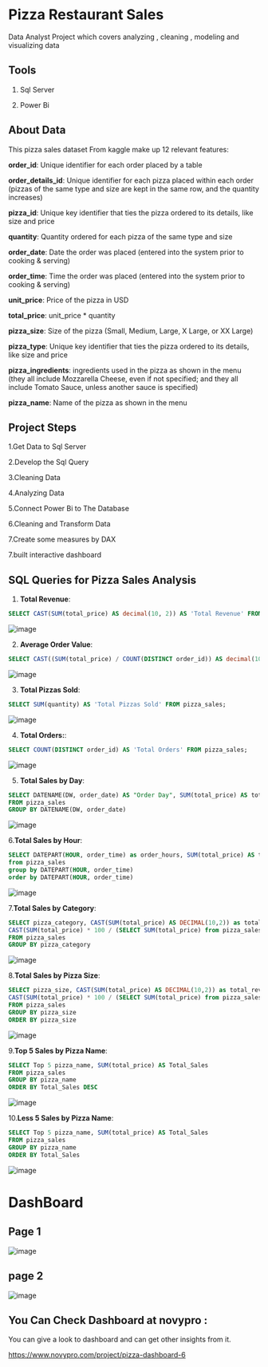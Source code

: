 # Pizza Restaurant Sales
Data Analyst Project which covers analyzing , cleaning , modeling and visualizing data

## Tools
1. Sql Server

2. Power Bi


## About Data

This pizza sales dataset From kaggle make up 12 relevant features:

**order_id**: Unique identifier for each order placed by a table

**order_details_id**: Unique identifier for each pizza placed within each order (pizzas of the same type and size are kept in the same row, and the quantity increases)

**pizza_id**: Unique key identifier that ties the pizza ordered to its details, like size and price

**quantity**: Quantity ordered for each pizza of the same type and size

**order_date**: Date the order was placed (entered into the system prior to cooking & serving)

**order_time**: Time the order was placed (entered into the system prior to cooking & serving)

**unit_price**: Price of the pizza in USD

**total_price**: unit_price * quantity

**pizza_size**: Size of the pizza (Small, Medium, Large, X Large, or XX Large)

**pizza_type**: Unique key identifier that ties the pizza ordered to its details, like size and price

**pizza_ingredients**: ingredients used in the pizza as shown in the menu (they all include Mozzarella Cheese, even if not specified; and they all include Tomato Sauce, unless another sauce is specified)

**pizza_name**: Name of the pizza as shown in the menu

## Project Steps
1.Get Data to Sql Server

2.Develop the Sql Query

3.Cleaning Data

4.Analyzing Data

5.Connect Power Bi to The Database

6.Cleaning and Transform Data

7.Create some measures by DAX

7.built interactive dashboard

## SQL Queries for Pizza Sales Analysis

1. **Total Revenue**:
```sql
SELECT CAST(SUM(total_price) AS decimal(10, 2)) AS 'Total Revenue' FROM pizza_sales;
```
![image](https://github.com/Mustafamegahed20/Pizza-Dashboard/assets/61358936/3d13da54-ef5c-4186-be76-32b08baaf067)

2. **Average Order Value**:
```sql
SELECT CAST((SUM(total_price) / COUNT(DISTINCT order_id)) AS decimal(10, 2)) AS 'Average Order Value' FROM pizza_sales;
```
![image](https://github.com/Mustafamegahed20/Pizza-Dashboard/assets/61358936/873a91b9-158a-4150-8f7d-c3c2ead8c438)

3. **Total Pizzas Sold**:
```sql
SELECT SUM(quantity) AS 'Total Pizzas Sold' FROM pizza_sales;
```
![image](https://github.com/Mustafamegahed20/Pizza-Dashboard/assets/61358936/88acbdc3-770a-4691-8133-6ac90a88264e)

4. **Total Orders:**:
```sql
SELECT COUNT(DISTINCT order_id) AS 'Total Orders' FROM pizza_sales;
```
![image](https://github.com/Mustafamegahed20/Pizza-Dashboard/assets/61358936/0308c198-dac3-4e15-ab6c-88cdf68a58d5)

5. **Total Sales by Day**:
```sql
SELECT DATENAME(DW, order_date) AS "Order Day", SUM(total_price) AS total_Sales
FROM pizza_sales
GROUP BY DATENAME(DW, order_date)
```
![image](https://github.com/Mustafamegahed20/Pizza-Dashboard/assets/61358936/0d5a14b4-662d-44ef-b0f9-1eb047dc9895)

6.**Total Sales by Hour**:
```sql
SELECT DATEPART(HOUR, order_time) as order_hours, SUM(total_price) AS total_Sales
from pizza_sales
group by DATEPART(HOUR, order_time)
order by DATEPART(HOUR, order_time)
```
![image](https://github.com/Mustafamegahed20/Pizza-Dashboard/assets/61358936/22a182ef-3520-42b1-8c23-cfbac8d44ec8)

7.**Total Sales by Category**:
```sql
SELECT pizza_category, CAST(SUM(total_price) AS DECIMAL(10,2)) as total_revenue,
CAST(SUM(total_price) * 100 / (SELECT SUM(total_price) from pizza_sales) AS DECIMAL(10,2)) AS PCT
FROM pizza_sales
GROUP BY pizza_category
```
![image](https://github.com/Mustafamegahed20/Pizza-Dashboard/assets/61358936/36c9e8f0-31ac-484f-8219-18b44d2e8b04)

8.**Total Sales by Pizza Size**:
```sql
SELECT pizza_size, CAST(SUM(total_price) AS DECIMAL(10,2)) as total_revenue,
CAST(SUM(total_price) * 100 / (SELECT SUM(total_price) from pizza_sales) AS DECIMAL(10,2)) AS PCT
FROM pizza_sales
GROUP BY pizza_size
ORDER BY pizza_size
```
![image](https://github.com/Mustafamegahed20/Pizza-Dashboard/assets/61358936/fc62793b-95be-4ed4-b719-00f9982c4557)

9.**Top 5 Sales by Pizza Name**:
```sql
SELECT Top 5 pizza_name, SUM(total_price) AS Total_Sales
FROM pizza_sales
GROUP BY pizza_name
ORDER BY Total_Sales DESC
```
![image](https://github.com/Mustafamegahed20/Pizza-Dashboard/assets/61358936/fb864899-04fb-4043-bad5-ace15dc038b3)

10.**Less 5 Sales by Pizza Name**:
```sql
SELECT Top 5 pizza_name, SUM(total_price) AS Total_Sales
FROM pizza_sales
GROUP BY pizza_name
ORDER BY Total_Sales
```
![image](https://github.com/Mustafamegahed20/Pizza-Dashboard/assets/61358936/93dd4294-8af1-435c-b3af-6100d5b94bcf)

# DashBoard
## Page 1
![image](https://github.com/Mustafamegahed20/Pizza-Dashboard/assets/61358936/242fed4e-4553-4db2-b336-e9cb20da1d78)
## page 2
![image](https://github.com/Mustafamegahed20/Pizza-Dashboard/assets/61358936/92b38c37-c201-4bd6-ad6a-e3760341119c)

## You Can Check Dashboard at novypro : 
You can give a look to dashboard and can get other insights from it.

https://www.novypro.com/project/pizza-dashboard-6 




